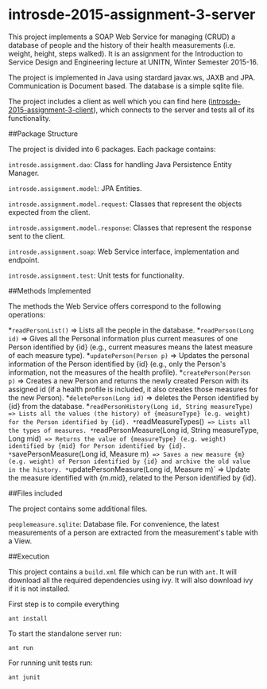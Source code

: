 # introsde-2015-assignment-3-server

This project implements a SOAP Web Service for managing (CRUD) a database of people and the history of their health measurements (i.e. weight, height, steps walked). It is an assignment for the Introduction to Service Design and Engineering lecture at UNITN, Winter Semester 2015-16.

The project is implemented in Java using stardard javax.ws, JAXB and JPA. Communication is Document based. The database is a simple sqlite file.

The project includes a client as well which you can find here ([introsde-2015-assignment-3-client](https://github.com/djbb7/introsde-2015-assignment-3-client)), which connects to the server and tests all of its functionality.


##Package Structure

The project is divided into 6 packages. Each package contains:

`introsde.assignment.dao`: Class for handling Java Persistence Entity Manager.

`introsde.assignment.model`: JPA Entities.

`introsde.assignment.model.request`: Classes that represent the objects expected from the client.

`introsde.assignment.model.response`: Classes that represent the response sent to the client.

`introsde.assignment.soap`: Web Service interface, implementation and endpoint.

`introsde.assignment.test`: Unit tests for functionality.

##Methods Implemented

The methods the Web Service offers correspond to the following operations:

*`readPersonList()` => Lists all the people in the database.
*`readPerson(Long id)` => Gives all the Personal information plus current measures of one Person identified by {id} (e.g., current measures means the latest measure of each measure type).
*`updatePerson(Person p)` => Updates the personal information of the Person identified by {id} (e.g., only the Person's information, not the measures of the health profile).
*`createPerson(Person p)` => Creates a new Person and returns the newly created Person with its assigned id (if a health profile is included, it also creates those measures for the new Person).
*`deletePerson(Long id)` => deletes the Person identified by {id} from the database.
*`readPersonHistory(Long id, String measureType) => Lists all the values (the history) of {measureType} (e.g. weight) for the Person identified by {id}.
*`readMeasureTypes()` => Lists all the types of measures.
*`readPersonMeasure(Long id, String measureType, Long mid)` => Returns the value of {measureType} (e.g. weight) identified by {mid} for Person identified by {id}.
*`savePersonMeasure(Long id, Measure m)` => Saves a new measure {m} (e.g. weight) of Person identified by {id} and archive the old value in the history.
*`updatePersonMeasure(Long id, Measure m)` => Update the measure identified with {m.mid}, related to the Person identified by {id}.

##Files included

The project contains some additional files.

`peoplemeasure.sqlite`: Database file. For convenience, the latest measurements of a person are extracted from the measurement's table with a View.

##Execution

This project contains a `build.xml` file which can be run with `ant`. It will download all the required dependencies using ivy. It will also download ivy if it is not installed.


First step is to compile everything
```
ant install
```

To start the standalone server run:
```
ant run
```

For running unit tests run:
```
ant junit
```
